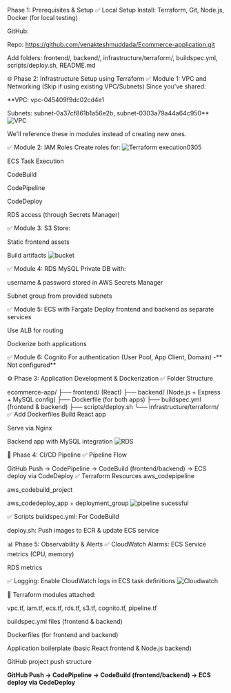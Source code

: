 Phase 1: Prerequisites & Setup
✅ Local Setup
Install: Terraform, Git, Node.js, Docker (for local testing)

GitHub:

Repo: https://github.com/venakteshmuddada/Ecommerce-application.git

Add folders: frontend/, backend/, infrastructure/terraform/, buildspec.yml, scripts/deploy.sh, README.md

🌐 Phase 2: Infrastructure Setup using Terraform
✅ Module 1: VPC and Networking (Skip if using existing VPC/Subnets)
Since you've shared:

**VPC: vpc-045409f9dc02cd4e1

Subnets: subnet-0a37cf861b1a56e2b, subnet-0303a79a44a64c950**
![VPC](https://github.com/user-attachments/assets/38c15018-0b3d-444f-84fa-fd7a2075176d)

We'll reference these in modules instead of creating new ones.

✅ Module 2: IAM Roles
Create roles for:
![Terraform execution0305](https://github.com/user-attachments/assets/d8b8f2aa-3912-43f6-9abe-d0371c8f2782)


ECS Task Execution

CodeBuild

CodePipeline

CodeDeploy

RDS access (through Secrets Manager)

✅ Module 3: S3
Store:

Static frontend assets

Build artifacts
![bucket](https://github.com/user-attachments/assets/2a504be8-7467-4434-bee6-a4ed6aee57d4)


✅ Module 4: RDS MySQL
Private DB with:

username & password stored in AWS Secrets Manager

Subnet group from provided subnets

✅ Module 5: ECS with Fargate
Deploy frontend and backend as separate services

Use ALB for routing

Dockerize both applications

✅ Module 6: Cognito
For authentication (User Pool, App Client, Domain) -** Not configured**

⚙️ Phase 3: Application Development & Dockerization
✅ Folder Structure

ecommerce-app/
├── frontend/ (React)
├── backend/ (Node.js + Express + MySQL config)
├── Dockerfile (for both apps)
├── buildspec.yml (frontend & backend)
├── scripts/deploy.sh
└── infrastructure/terraform/
✅ Add Dockerfiles
Build React app

Serve via Nginx

Backend app with MySQL integration
![RDS](https://github.com/user-attachments/assets/99f5e49a-ba91-4d6b-8829-700b1756e3df)


🚀 Phase 4: CI/CD Pipeline
✅ Pipeline Flow

GitHub Push → CodePipeline → CodeBuild (frontend/backend) → ECS deploy via CodeDeploy
✅ Terraform Resources
aws_codepipeline

aws_codebuild_project

aws_codedeploy_app + deployment_group
![pipeline sucessful](https://github.com/user-attachments/assets/ada61f7f-5ebb-4211-a011-fe3b48d00ad5)

✅ Scripts
buildspec.yml: For CodeBuild

deploy.sh: Push images to ECR & update ECS service

📊 Phase 5: Observability & Alerts
✅ CloudWatch Alarms:
ECS Service metrics (CPU, memory)

RDS metrics

✅ Logging:
Enable CloudWatch logs in ECS task definitions
![Cloudwatch](https://github.com/user-attachments/assets/e8b3d8f5-9672-4f56-82ce-b4c2b1431e8d)

📁 Terraform modules attached:

vpc.tf, iam.tf, ecs.tf, rds.tf, s3.tf, cognito.tf, pipeline.tf

buildspec.yml files (frontend & backend)

Dockerfiles (for frontend and backend)

Application boilerplate (basic React frontend & Node.js backend)

GitHub project push structure


**GitHub Push → CodePipeline → CodeBuild (frontend/backend) → ECS deploy via CodeDeploy**
